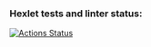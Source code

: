 ### Hexlet tests and linter status:
[![Actions Status](https://github.com/Elena-MyOne/frontend-project-lvl1/workflows/hexlet-check/badge.svg)](https://github.com/Elena-MyOne/frontend-project-lvl1/actions)